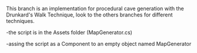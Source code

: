 This branch is an implementation for procedural cave generation with the Drunkard's Walk Technique, look to the others branches for different techniques.

-the script is in the Assets folder (MapGenerator.cs)

-assing the script as a Component to an empty object named MapGenerator

